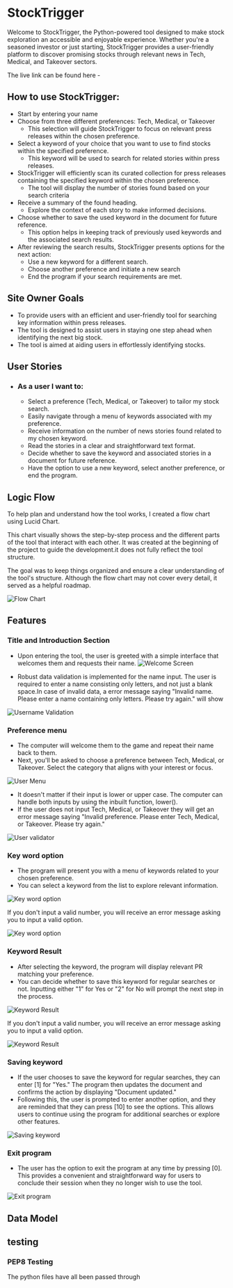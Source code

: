 # StockTrigger

Welcome to StockTrigger, the Python-powered tool designed to make stock exploration an accessible and enjoyable experience. Whether you're a seasoned investor or just starting, StockTrigger provides a user-friendly platform to discover promising stocks through relevant news in Tech, Medical, and Takeover sectors.

The live link can be found here - []()

## How to use StockTrigger:

- Start by entering your name
- Choose from three different preferences: Tech, Medical, or Takeover
    - This selection will guide StockTrigger to focus on relevant press releases within the chosen preference.
- Select a keyword of your choice that you want to use to find stocks within the specified preference.
    - This keyword will be used to search for related stories within press releases.
- StockTrigger will efficiently scan its curated collection for press releases containing the specified keyword within the chosen preference.
    - The tool will display the number of stories found based on your search criteria
- Receive a summary of the found heading.
    - Explore the context of each story to make informed decisions.
- Choose whether to save the used keyword in the document for future reference.
    - This option helps in keeping track of previously used keywords and the associated search results.
- After reviewing the search results, StockTrigger presents options for the next action:
    - Use a new keyword for a different search.
    - Choose another preference and initiate a new search 
    - End the program if your search requirements are met. 

## Site Owner Goals

- To provide users with an efficient and user-friendly tool for searching key information within press releases.
- The tool is designed to assist users in staying one step ahead when identifying the next big stock.
- The tool is aimed at aiding users in effortlessly identifying stocks.

## User Stories

- ### As a user I want to:
    - Select a preference (Tech, Medical, or Takeover) to tailor my stock search.
    - Easily navigate through a menu of keywords associated with my preference.
    - Receive information on the number of news stories found related to my chosen keyword.
    - Read the stories in a clear and straightforward text format.
    - Decide whether to save the keyword and associated stories in a document for future reference.
    - Have the option to use a new keyword, select another preference, or end the program.

## Logic Flow 

To help plan and understand how the tool works, I created a flow chart using Lucid Chart. 

This chart visually shows the step-by-step process and the different parts of the tool that interact with each other. It was created at the beginning of the project to guide the development.it does not fully reflect the tool structure.

The goal was to keep things organized and ensure a clear understanding of the tool's structure. Although the flow chart may not cover every detail, it served as a helpful roadmap.

![Flow Chart](i)

## Features

### Title and Introduction Section
- Upon entering the tool, the user is greeted with a simple interface that welcomes them and requests their name.
![Welcome Screen](i)

- Robust data validation is implemented for the name input. The user is required to enter a name consisting only letters, and not just a blank space.In case of invalid data, a error message saying "Invalid name. Please enter a name containing only letters. Please try again." will show

![Username Validation](i)

### Preference menu
- The computer will welcome them to the game and repeat their name back to them. 
- Next, you'll be asked to choose a preference between Tech, Medical, or Takeover. Select the category that aligns with your interest or focus.

![User Menu](i)

- It doesn't matter if their input is lower or upper case. The computer can handle both inputs by using the inbuilt function, lower().
- If the user does not input Tech, Medical, or Takeover they will get an error message saying "Invalid preference. Please enter Tech, Medical, or Takeover. Please try again." 

![User validator](i)

### Key word option
- The program will present you with a menu of keywords related to your chosen preference.
- You can select a keyword from the list to explore relevant information.

![Key word option](i)

If you don't input a valid number, you will receive an error message asking you to input a valid option. 

![Key word option](i)

### Keyword Result
- After selecting the keyword, the program will display relevant PR matching your preference.
- You can decide whether to save this keyword for regular searches or not. Inputting either "1" for Yes or "2" for No will prompt the next step in the process.

![Keyword Result](i)

If you don't input a valid number, you will receive an error message asking you to input a valid option. 

![Keyword Result](i)

### Saving keyword
- If the user chooses to save the keyword for regular searches, they can enter [1] for "Yes." The program then updates the document and confirms the action by displaying "Document updated."
- Following this, the user is prompted to enter another option, and they are reminded that they can press [10] to see the options. This allows users to continue using the program for additional searches or explore other features.

![Saving keyword](i)

### Exit program 
- The user has the option to exit the program at any time by pressing [0]. This provides a convenient and straightforward way for users to conclude their session when they no longer wish to use the tool.

![Exit program](i)


## Data Model




## testing 

### PEP8 Testing
The python files have all been passed through
